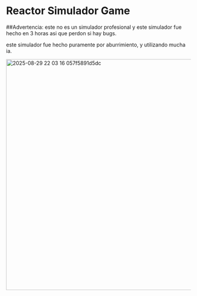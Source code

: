 # Reactor Simulador Game
##Advertencia: este no es un simulador profesional y este simulador fue hecho en 3 horas asi que perdon si hay bugs.

este simulador fue hecho puramente por aburrimiento, y utilizando mucha ia.


<img width="974" height="629" alt="2025-08-29 22 03 16  057f5891d5dc" src="https://github.com/user-attachments/assets/a7cf384d-296c-4a2f-88be-4bd050356f3b" />
